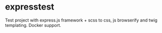 # expresstest

Test project with express.js framework + scss to css, js browserify and twig templating.
Docker support.

